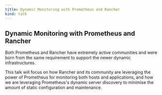 ```yaml
---
title: Dynamic Monitoring with Prometheus and Rancher
kind: talk
---
```


## Dynamic Monitoring with Prometheus and Rancher

Both Prometheus and Rancher have extremely active communities and were born
from the same requirement to support the newer dynamic infrastructures.

This talk will focus on how Rancher and its community are leveraging the power
of Prometheus for monitoring both hosts and applications, and how we are
leveraging Prometheus's dynamic server discovery to minimise the amount of
static configuration and maintenance.
